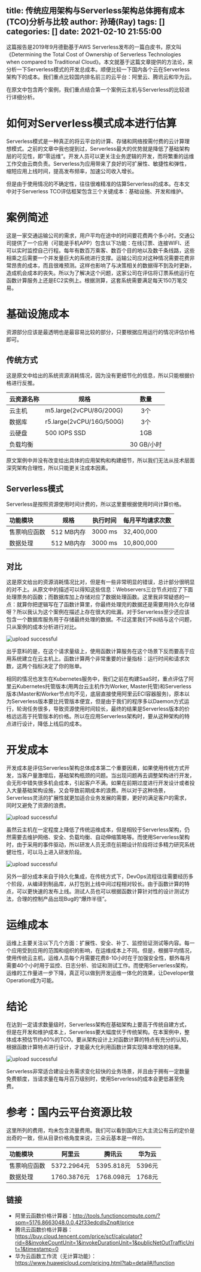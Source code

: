 title: 传统应用架构与Serverless架构总体拥有成本(TCO)分析与比较
author: 孙琦(Ray)
tags: []
categories: []
date: 2021-02-10 21:55:00
---
这篇报告是2019年9月德勤基于AWS Serverless发布的一篇白皮书，原文叫《Determining the Total
Cost of Ownership of Serverless Technologies when compared to Traditional Cloud》。本文就基于这篇文章提供的方法论，来分析一下Serverless模式的开发总成本。顺便比较一下国内各个云在Serverless架构下的成本。我们重点比较国内排名前三的云平台：阿里云、腾讯云和华为云。

在原文中包含两个案例，我们重点结合第一个案例云主机与Serverless的比较进行详细分析。

<!-- more -->

# 如何对Serverless模式成本进行估算

Serverless模式是一种真正的将云平台的计算、存储和网络按需付费的云计算理想模式。之前的文章中我也提到过，Serverless最大的优势就是降低了基础架构层的可见性，即“零运维”。开发人员可以更关注业务逻辑的开发，而将繁重的运维工作交由云商负责。Serverless为应用带来了良好的可扩展性、敏捷性和弹性，缩短应用上线时间，提高发布频率，加速公司收入增长。

但是由于使用情况的不确定性，往往很难精准的估算Serverless的成本。在本文中对于Serverless TCO评估框架包含三个关键成本：基础设施、开发和维护。

# 案例简述

这是一家交通运输公司的需求，用户平均在途中的时间要花费两个多小时。交通公司提供了一个应用（可能是手机APP）包含以下功能：在线订票、连接WIFI、还可以实时监控自己行程。每年有数百万乘客、数百个目的地以及数千条线路，这些相乘之后需要一个并发量巨大的系统进行支撑。运输公司应对这种情况需要花费非常昂贵的成本，而且很难预测。这样也影响了与决策相关的数据得不到及时更新，造成机会成本的丧失。所以为了解决这个问题，这家公司在评估将订票系统运行在函数计算服务上还是EC2实例上。根据测算，这套系统需要满足每天150万笔交易。


# 基础设施成本

资源部分应该是最透明也是最容易比较的部分，只要根据应用运行的情况评估价格即可。

## 传统方式

这是原文中给出的系统资源消耗情况，因为没有更细节化的信息，所以只能根据价格进行反推。

| 云资源名称  | 规格     | 数量 |
| :-------- | -------- | :--: |
| 云主机     | m5.large(2vCPU/8G/200G) |  3个  |
| 数据库     | r5.large(2vCPU/16G/500G) |  3个  |
| 云硬盘     | 500 IOPS SSD | 1GB |
| 负载均衡   |    |  30 GB/小时     |

原文案例中并没有改变给出具体的应用架构和构建细节，所以我们无法从技术层面深究架构合理性，所以只能更关注成本因素。

## Serverless模式

Serverless是按照资源使用时间计费的，所以这里要根据使用时间计算价格。

| 功能模块  | 规格     | 执行时间 | 每月平均请求次数 |
| :-------- | -------- | :--: | ------- |
| 售票响应函数 | 512 MB内存 |  3000 ms  | 32,400,000 |
| 数据处理    | 512 MB内存 |  3000 ms  | 10,800,000 |

## 对比

这是原文给出的资源消耗情况比对，但是有一些非常明显的错误，总计部分很明显的对不上。从原文中的描述可以得知这些信息：Webservers三台节点对应了下面处理票务的函数；而数据库加上存储对应了数据处理函数。这里我非常疑惑的一点：就算你把逻辑写在了函数计算里，你最终处理完的数据还是需要用持久化存储呀？所以我认为这个案例在描述上存在很大的纰漏，对于Serverless至少还应该包含一个数据库服务用于存储最终处理的数据。不过这里我们不纠结与这个问题，只从案例的成本分析进行对比。

![upload successful](/images/pasted-155.png)

出乎意料的是，在这个请求量级上，使用函数计算服务在这个场景下反而要高于应用系统建立在云主机上。函数计算两个非常重要的计量指标：运行时间和请求次数，这两个指标决定了你的账单。

相同的情况也发生在Kubernetes服务中，我们之前在构建SaaS时，重点评估了阿里云Kubernetes托管版本(用两台云主机作为Worker, Master托管)和Serverless版本(Master和Worker节点均不见，底层直接使用阿里云ECI容器服务)，原本以为Serverless版本要比托管版本便宜，但是由于我们的程序多以Daemon方式运行，轮询任务很多，导致资源使用时间较长，最终的结果是Serverless版本的价格远远高于托管版本的价格。所以在应用Serverless架构时，要从这种架构的特点进行设计，降低上线后的成本。


# 开发成本

开发成本是评估Serverless架构总体成本第二个重要因素，如果使用传统方式开发，当客户量激增后，基础架构瓶颈的问题。当出现问题再去调整架构进行开发，会无形中错失很多机会成本，引起客户不满。如果在前期过度进行开发设计或者投入大量基础架构设施，又会导致前期成本的浪费。所以对于这种场景，Serverless灵活的扩展性就更加适合业务发展的需要，更好的满足客户的需求，同时又避免了资源的浪费。

![upload successful](/images/pasted-156.png)

虽然云主机在一定程度上降低了传统运维成本，但是相较于Serverless架构，仍然需要去维护网络、安全、负载均衡、自动伸缩策略等。而使用Serverless架构时，由于采用的事件驱动，所以研发人员无须在前期设计阶段将过多精力研究系统健壮性，可以马上进入研发阶段。

![upload successful](/images/pasted-157.png)

另外一部分成本来自于持久化集成，在传统方式下，DevOps流程往往需要经历多个阶段，从编译到制品库，从打包到上线中间过程相对较长。由于函数计算的特点，可以更快速的发布上线。测试人员也可以根据函数计算针对性的设计测试方法，合理的控制产品出现Bug的“爆炸半径”。


# 运维成本

运维上主要关注以下几个方面：扩展性、安全、补丁、监控验证测试等内容。每一个应用受到应用的范围和组织的影响，在运维成本上不同。但是，根据平均情况，使用传统云主机，运维人员每个月需要花费8-10小时在于加强安全性，额外每月需要40个小时用于监控、日志分析、验证和测试工作。而使用Serverless架构，运维的工作量进一步下降，真正可以做到开发运维一体化的效果，让Developer做Operation成为可能。

# 结论

在达到一定请求数量级时，Serverless架构在基础架构上要高于传统自建方式，但是在开发和维护成本上，Serverless要大幅度优于传统架构。在本案例中，整体成本预估节约40%的TCO。要从架构设计上对函数计算的特点有充分的认知，根据函数计算特点进行设计，才能最大化利用函数计算实现降本增效的结果。

![upload successful](/images/pasted-158.png)

Serverless非常适合建设业务需求变化较快的业务场景，并且由于拥有一定数量免费额度，当请求量在每月百万级别时，使用Serverless的成本会更低甚至免费。


# 参考：国内云平台资源比较

这里所列的费用，均未包含流量费用。我们可以看到国内三大主流公有云的定价是出奇的一致，但从目录价格角度来说，三朵云基本是一样的。

| 功能模块  | 阿里云     | 腾讯云 | 华为云 |
| :-------- | -------- | ------ | ------- |
| 售票响应函数 | 5372.2964元 |  5395.818元  | 5396元 |
| 数据处理    | 1760.3876元 |  1768.098元  | 1768元 |


## 链接

* 阿里云函数价格计算器：http://tools.functioncompute.com/?spm=5176.8663048.0.0.42f33edcdlsZnq#/price
* 腾讯云函数价格计算器：https://buy.cloud.tencent.com/price/scf/calculator?rid=8&invokeCountUnit=1&invokeDurationUnit=1&publicNetOutTrafficUnit=1&timestamp=0
* 华为云函数工作流（无计算功能）：https://www.huaweicloud.com/pricing.html?tab=detail#/function